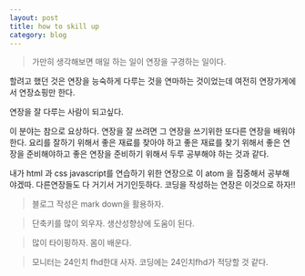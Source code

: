```yaml
---
layout: post
title: how to skill up
category: blog
---
```

> 가만히 생각해보면 매일 하는 일이 연장을 구경하는 일이다.

할려고 했던 것은 연장을 능숙하게 다루는 것을 연마하는 것이었는데 여전히 연장가게에서 연장쇼핑만 한다.

연장을 잘 다루는 사람이 되고싶다.  

이 분야는 참으로 요상하다.  연장을 잘 쓰려면 그 연장을 쓰기위한 또다른 연장을 배워야 한다.
요리를 잘하기 위해서 좋은 재료를 찾아야 하고 좋은 재료를 찾기 위해서 좋은 연장을 준비해야하고 좋은 연장을 준비하기 위해서 두루 공부해야 하는 것과 같다.

내가 html 과 css javascript를 연습하기 위한 연장으로 이 atom 을 집중해서 공부해야겠따.  다른연장들도 다 거기서 거기인듯하다.
  코딩을 작성하는 연장은 이것으로 하자!!

> 블로그 작성은 mark down을 활용하자.

> 단축키를 많이 외우자. 생산성향상에 도움이 된다.

> 많이 타이핑하자. 몸이 배운다.

> 모니터는 24인치 fhd한대 사자. 코딩에는 24인치fhd가 적당할 것 같다. 
